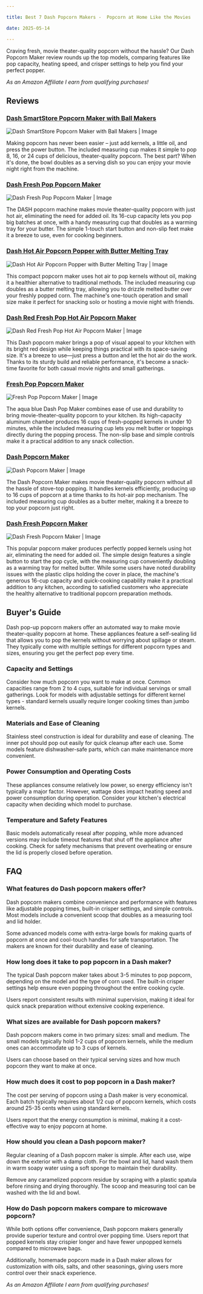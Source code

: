 ```yaml
---

title: Best 7 Dash Popcorn Makers -  Popcorn at Home Like the Movies

date: 2025-05-14

---
```


Craving fresh, movie theater-quality popcorn without the hassle? Our Dash Popcorn Maker review rounds up the top models, comparing features like pop capacity, heating speed, and crisper settings to help you find your perfect popper. 

*As an Amazon Affiliate I earn from qualifying purchases!*


## Reviews


### [Dash SmartStore Popcorn Maker with Ball Makers](https://serp.ly/@bar/amazon/Dash+Popcorn+Maker?utm\_term=dash-smartstore-popcorn-maker-with-ball-makers)

![Dash SmartStore Popcorn Maker with Ball Makers | Image](https://encrypted-tbn3.gstatic.com/shopping?q=tbn:ANd9GcTPYYSftTt4zTb5Sz5qF3lHA5B0KQyq1mCqZ7gg84MGMn9khm8AzNQiT0-acRoPcYr\_\_lgKVMwCTnwVvy7eT\_nA8UXqSFrA2g&usqp=CAY)

Making popcorn has never been easier – just add kernels, a little oil, and press the power button. The included measuring cup makes it simple to pop 8, 16, or 24 cups of delicious, theater-quality popcorn. The best part? When it's done, the bowl doubles as a serving dish so you can enjoy your movie night right from the machine. 


### [Dash Fresh Pop Popcorn Maker](https://serp.ly/@bar/amazon/Dash+Popcorn+Maker?utm\_term=dash-fresh-pop-popcorn-maker)

![Dash Fresh Pop Popcorn Maker | Image](https://encrypted-tbn1.gstatic.com/shopping?q=tbn:ANd9GcR\_t8DvEDaRrsmK3emBrijEkag08LLoMSNn1QaDIV0YxHx\_qTJ5bwJ9C2TMHYWUX3XwZxYsQUE6pqnRX5DV-jwvSn6XbWBU&usqp=CAY)

The DASH popcorn machine makes movie theater-quality popcorn with just hot air, eliminating the need for added oil. Its 16-cup capacity lets you pop big batches at once, with a handy measuring cup that doubles as a warming tray for your butter. The simple 1-touch start button and non-slip feet make it a breeze to use, even for cooking beginners. 


### [Dash Hot Air Popcorn Popper with Butter Melting Tray](https://serp.ly/@bar/amazon/Dash+Popcorn+Maker?utm\_term=dash-hot-air-popcorn-popper-with-butter-melting-tray)

![Dash Hot Air Popcorn Popper with Butter Melting Tray | Image](https://encrypted-tbn1.gstatic.com/shopping?q=tbn:ANd9GcScGdl7ABSLC4gCD1YBXnw9SzF6yCSTR4QGap8jDqReg\_y9jxfw&usqp=CAY)

This compact popcorn maker uses hot air to pop kernels without oil, making it a healthier alternative to traditional methods. The included measuring cup doubles as a butter melting tray, allowing you to drizzle melted butter over your freshly popped corn. The machine's one-touch operation and small size make it perfect for snacking solo or hosting a movie night with friends. 


### [Dash Red Fresh Pop Hot Air Popcorn Maker](https://serp.ly/@bar/amazon/Dash+Popcorn+Maker?utm\_term=dash-red-fresh-pop-hot-air-popcorn-maker)

![Dash Red Fresh Pop Hot Air Popcorn Maker | Image](https://encrypted-tbn0.gstatic.com/shopping?q=tbn:ANd9GcTIf55g9aA1mUXcPSmfoD3xB6RP0q40kvDkrwhScdf1sYelp0bXAF0iPbg4-I4MNhohSpod9A6BgtGtaU74Xab7uFZLntIvEQ&usqp=CAY)

This Dash popcorn maker brings a pop of visual appeal to your kitchen with its bright red design while keeping things practical with its space-saving size. It's a breeze to use—just press a button and let the hot air do the work. Thanks to its sturdy build and reliable performance, it's become a snack-time favorite for both casual movie nights and small gatherings. 


### [Fresh Pop Popcorn Maker](https://serp.ly/@bar/amazon/Dash+Popcorn+Maker?utm\_term=fresh-pop-popcorn-maker)

![Fresh Pop Popcorn Maker | Image](https://encrypted-tbn3.gstatic.com/shopping?q=tbn:ANd9GcQzZ7uVm7mIxuUClpLEV2jZ7zkKZj248avT4Q77-up4aHPFK\_1KAtfxgGElDoqpzZBWU0aH4Agn-SZTkZKT-kjPQSaLY\_xwLA&usqp=CAY)

The aqua blue Dash Pop Maker combines ease of use and durability to bring movie-theater-quality popcorn to your kitchen. Its high-capacity aluminum chamber produces 16 cups of fresh-popped kernels in under 10 minutes, while the included measuring cup lets you melt butter or toppings directly during the popping process. The non-slip base and simple controls make it a practical addition to any snack collection. 


### [Dash Popcorn Maker](https://serp.ly/@bar/amazon/Dash+Popcorn+Maker?utm\_term=dash-popcorn-maker)

![Dash Popcorn Maker | Image](https://encrypted-tbn2.gstatic.com/shopping?q=tbn:ANd9GcSSSafJEOV2GvqFFcCtzQt7UVjc1ITZIiuMLHmCyGHXji3lgGag4xakjxOEhLkO\_2tzYK6VW4hnAA8PgCzOyrgVZdiERECT9g&usqp=CAY)

The Dash Popcorn Maker makes movie theater-quality popcorn without all the hassle of stove-top popping. It handles kernels efficiently, producing up to 16 cups of popcorn at a time thanks to its hot-air pop mechanism. The included measuring cup doubles as a butter melter, making it a breeze to top your popcorn just right. 


### [Dash Fresh Popcorn Maker](https://serp.ly/@bar/amazon/Dash+Popcorn+Maker?utm\_term=dash-fresh-popcorn-maker)

![Dash Fresh Popcorn Maker | Image](https://encrypted-tbn3.gstatic.com/shopping?q=tbn:ANd9GcQuwt20BtL\_hs9U-sBNbYwnE6cOsnZXkt1uZ59luqDtq89YKnE787BBXQrUb-N-nUBYwUXbMD-8e63Ro0TqNdFURtJH7VwY&usqp=CAY)

This popular popcorn maker produces perfectly popped kernels using hot air, eliminating the need for added oil. The simple design features a single button to start the pop cycle, with the measuring cup conveniently doubling as a warming tray for melted butter. While some users have noted durability issues with the plastic clips holding the cover in place, the machine's generous 16-cup capacity and quick-cooking capability make it a practical addition to any kitchen, according to satisfied customers who appreciate the healthy alternative to traditional popcorn preparation methods. 


## Buyer's Guide

Dash pop-up popcorn makers offer an automated way to make movie theater-quality popcorn at home. These appliances feature a self-sealing lid that allows you to pop the kernels without worrying about spillage or steam. They typically come with multiple settings for different popcorn types and sizes, ensuring you get the perfect pop every time. 


### Capacity and Settings

Consider how much popcorn you want to make at once. Common capacities range from 2 to 4 cups, suitable for individual servings or small gatherings. Look for models with adjustable settings for different kernel types - standard kernels usually require longer cooking times than jumbo kernels. 


### Materials and Ease of Cleaning

Stainless steel construction is ideal for durability and ease of cleaning. The inner pot should pop out easily for quick cleanup after each use. Some models feature dishwasher-safe parts, which can make maintenance more convenient. 


### Power Consumption and Operating Costs

These appliances consume relatively low power, so energy efficiency isn't typically a major factor. However, wattage does impact heating speed and power consumption during operation. Consider your kitchen's electrical capacity when deciding which model to purchase. 


### Temperature and Safety Features

Basic models automatically reseal after popping, while more advanced versions may include timeout features that shut off the appliance after cooking. Check for safety mechanisms that prevent overheating or ensure the lid is properly closed before operation. 


## FAQ


### What features do Dash popcorn makers offer?

Dash popcorn makers combine convenience and performance with features like adjustable popping times, built-in crisper settings, and simple controls. Most models include a convenient scoop that doubles as a measuring tool and lid holder. 

Some advanced models come with extra-large bowls for making quarts of popcorn at once and cool-touch handles for safe transportation. The makers are known for their durability and ease of cleaning. 


### How long does it take to pop popcorn in a Dash maker?

The typical Dash popcorn maker takes about 3-5 minutes to pop popcorn, depending on the model and the type of corn used. The built-in crisper settings help ensure even popping throughout the entire cooking cycle. 

Users report consistent results with minimal supervision, making it ideal for quick snack preparation without extensive cooking experience. 


### What sizes are available for Dash popcorn makers?

Dash popcorn makers come in two primary sizes: small and medium. The small models typically hold 1-2 cups of popcorn kernels, while the medium ones can accommodate up to 3 cups of kernels. 

Users can choose based on their typical serving sizes and how much popcorn they want to make at once. 


### How much does it cost to pop popcorn in a Dash maker?

The cost per serving of popcorn using a Dash maker is very economical. Each batch typically requires about 1/2 cup of popcorn kernels, which costs around 25-35 cents when using standard kernels. 

Users report that the energy consumption is minimal, making it a cost-effective way to enjoy popcorn at home. 


### How should you clean a Dash popcorn maker?

Regular cleaning of a Dash popcorn maker is simple. After each use, wipe down the exterior with a damp cloth. For the bowl and lid, hand wash them in warm soapy water using a soft sponge to maintain their durability. 

Remove any caramelized popcorn residue by scraping with a plastic spatula before rinsing and drying thoroughly. The scoop and measuring tool can be washed with the lid and bowl. 


### How do Dash popcorn makers compare to microwave popcorn?

While both options offer convenience, Dash popcorn makers generally provide superior texture and control over popping time. Users report that popped kernels stay crispier longer and have fewer unpopped kernels compared to microwave bags. 

Additionally, homemade popcorn made in a Dash maker allows for customization with oils, salts, and other seasonings, giving users more control over their snack experience. 

*As an Amazon Affiliate I earn from qualifying purchases!*